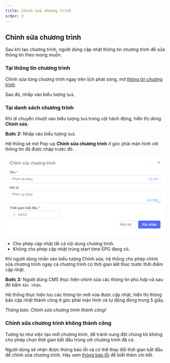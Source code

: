 ```yaml
---
title: Chỉnh sửa chương trình
order: 3
---
```

## Chỉnh sửa chương trình
Sau khi tạo chương trình, người dùng cập nhật thông tin chương trình để sửa thông tin theo mong muốn.

### Tại thông tin chương trình
Chỉnh sửa từng chương trình ngay trên lịch phát sóng, mở [thông tin chương trình](./2.2-epg-list#xem-thông-tin-từng-chương-trình).

Sau đó, nhấp vào biểu tượng `Sửa`.
### Tại danh sách chương trình
Khi di chuyển chuột vào biểu tượng `Sửa` trong cột hành động, hiển thị dòng **Chỉnh sửa**.

**Bước 2:** Nhấp vào biểu tượng `Sửa`.

Hệ thống sẽ mở Pop-up **Chỉnh sửa chương trình** ở góc phải màn hình với thông tin đã được nhập trước đó. 

![](/docs/images/lrm/pop-up/update-epg.png)

- Cho phép cập nhật tất cả nội dung chương trình.
- Không cho phép cập nhật trùng start time EPG đang có.

Khi người dùng nhấn vào biểu tượng Chỉnh sửa, hệ thống cho phép chỉnh sửa chương trình ngay cả chương trình có thời gian kết thúc trước thời điểm cập nhật.

**Bước 3:** Người dùng CMS thực hiện chỉnh sửa các thông tin phù hợp và sau đó bấm `Xác nhận`.

Hệ thống thực hiện lưu các thông tin mới vừa được cập nhật, hiển thị thông báo cập nhật thành công ở góc phải màn hình và tự động đóng trong 5 giây.
 
  <!-- ![]() -->

 *Thông báo: Chỉnh sửa chương trình thành công!*

### Chỉnh sửa chương trình không thành công
Tương tự như việc tạo mới chương trình, để tránh xung đột chúng tôi không cho phép chọn thời gian bắt đầu trùng với chương trình đã có.

Người dùng sẽ nhận được thông báo lỗi và có thể thay đổi thời gian bắt đầu để chỉnh sửa chương trình. Hãy xem [thông báo lỗi](./2.1-create-epg#tạo-mới-chương-trình-không-thành-công) để biết thêm chi tiết.